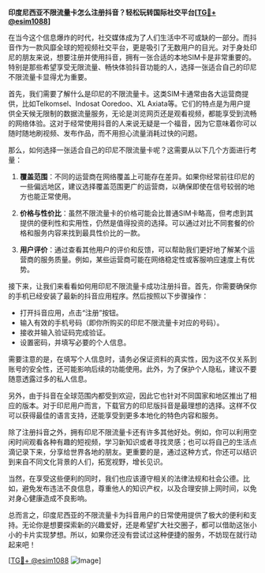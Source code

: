 **印度尼西亚不限流量卡怎么注册抖音？轻松玩转国际社交平台[[TG💪+ @esim1088](https://t.me/s/esim1088)]**

在当今这个信息爆炸的时代，社交媒体成为了人们生活中不可或缺的一部分。而抖音作为一款风靡全球的短视频社交平台，更是吸引了无数用户的目光。对于身处印尼的朋友来说，想要注册并使用抖音，拥有一张合适的本地SIM卡是非常重要的。特别是那些希望享受无限流量、畅快体验抖音功能的人，选择一张适合自己的印尼不限流量卡显得尤为重要。

首先，我们需要了解什么是印尼的不限流量卡。这类SIM卡通常由各大运营商提供，比如Telkomsel、Indosat Ooredoo、XL Axiata等。它们的特点是为用户提供全天候无限制的数据流量服务，无论是浏览网页还是观看视频，都能享受到流畅的网络体验。这对于经常使用抖音的人来说无疑是一个福音，因为它意味着你可以随时随地刷视频、发布作品，而不用担心流量消耗过快的问题。

那么，如何选择一张适合自己的印尼不限流量卡呢？这需要从以下几个方面进行考量：

1. **覆盖范围**：不同的运营商在网络覆盖上可能存在差异。如果你经常前往印尼的一些偏远地区，建议选择覆盖范围更广的运营商，以确保即使在信号较弱的地方也能正常使用。

2. **价格与性价比**：虽然不限流量卡的价格可能会比普通SIM卡略高，但考虑到其提供的便利性和实用性，仍然是值得投资的选择。可以通过对比不同套餐的价格和服务内容来找到最具性价比的一款。

3. **用户评价**：通过查看其他用户的评价和反馈，可以帮助我们更好地了解某个运营商的服务质量。例如，某些运营商可能在网络稳定性或客服响应速度上有优势。

接下来，让我们来看看如何用印尼不限流量卡成功注册抖音。首先，你需要确保你的手机已经安装了最新的抖音应用程序。然后按照以下步骤操作：

- 打开抖音应用，点击“注册”按钮。
- 输入有效的手机号码（即你所购买的印尼不限流量卡对应的号码）。
- 接收并输入验证码完成验证。
- 设置密码，并填写必要的个人信息。

需要注意的是，在填写个人信息时，请务必保证资料的真实性，因为这不仅关系到账号的安全性，还可能影响后续的功能使用。此外，为了保护个人隐私，建议不要随意透露过多的私人信息。

另外，由于抖音在全球范围内都受到欢迎，因此它也针对不同国家和地区推出了相应的版本。对于印尼用户而言，下载官方的印尼版抖音是最理想的选择。这样不仅可以获得最佳的语言支持，还能享受到更多本地化的特色内容和服务。

除了注册抖音之外，拥有印尼不限流量卡还有许多其他好处。例如，你可以利用空闲时间观看各种有趣的短视频，学习新知识或者寻找灵感；也可以将自己的生活点滴记录下来，分享给世界各地的朋友。更重要的是，通过这种方式，你还可以结识到来自不同文化背景的人们，拓宽视野，增长见识。

当然，在享受这些便利的同时，我们也应该遵守相关的法律法规和社会公德。比如，避免发布违法不良信息，尊重他人的知识产权，以及合理安排上网时间，以免对身心健康造成不良影响。

总而言之，印度尼西亚的不限流量卡为抖音用户的日常使用提供了极大的便利和支持。无论你是想要探索新的兴趣爱好，还是希望扩大社交圈子，都可以借助这张小小的卡片实现梦想。所以，如果你还没有尝试过这种便捷的服务，不妨现在就行动起来吧！

[[TG💪+ @esim1088](https://t.me/s/esim1088) ![Image](https://i.postimg.cc/4NQfJmqS/Snipaste-2025-05-13-00-14-12.png)]